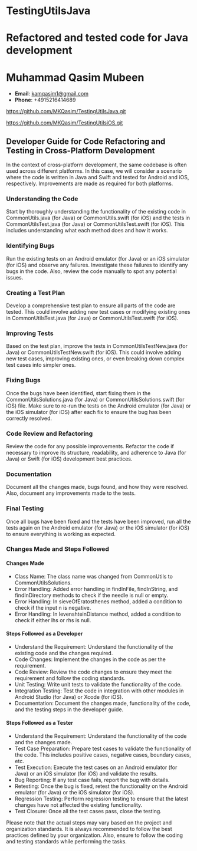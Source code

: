 # TestingUtilsJava
# Refactored and tested code for Java development 
# Muhammad Qasim Mubeen
- **Email**: kamqasim1@gmail.com
- **Phone**: +4915216414689

https://github.com/MKQasim/TestingUtilsJava.git

https://github.com/MKQasim/TestingUtilsiOS.git

## Developer Guide for Code Refactoring and Testing in Cross-Platform Development 

In the context of cross-platform development, the same codebase is often used across different platforms. In this case, we will consider a scenario where the code is written in Java and Swift and tested for Android and iOS, respectively. Improvements are made as required for both platforms. 

### Understanding the Code 

Start by thoroughly understanding the functionality of the existing code in CommonUtils.java (for Java) or CommonUtils.swift (for iOS) and the tests in CommonUtilsTest.java (for Java) or CommonUtilsTest.swift (for iOS). This includes understanding what each method does and how it works. 

### Identifying Bugs 

Run the existing tests on an Android emulator (for Java) or an iOS simulator (for iOS) and observe any failures. Investigate these failures to identify any bugs in the code. Also, review the code manually to spot any potential issues. 

### Creating a Test Plan 

Develop a comprehensive test plan to ensure all parts of the code are tested. This could involve adding new test cases or modifying existing ones in CommonUtilsTest.java (for Java) or CommonUtilsTest.swift (for iOS). 

### Improving Tests 

Based on the test plan, improve the tests in CommonUtilsTestNew.java (for Java) or CommonUtilsTestNew.swift (for iOS). This could involve adding new test cases, improving existing ones, or even breaking down complex test cases into simpler ones. 

### Fixing Bugs 

Once the bugs have been identified, start fixing them in the CommonUtilsSolutions.java (for Java) or CommonUtilsSolutions.swift (for iOS) file. Make sure to re-run the tests on the Android emulator (for Java) or the iOS simulator (for iOS) after each fix to ensure the bug has been correctly resolved. 

### Code Review and Refactoring 

Review the code for any possible improvements. Refactor the code if necessary to improve its structure, readability, and adherence to Java (for Java) or Swift (for iOS) development best practices. 

### Documentation 

Document all the changes made, bugs found, and how they were resolved. Also, document any improvements made to the tests. 

### Final Testing 

Once all bugs have been fixed and the tests have been improved, run all the tests again on the Android emulator (for Java) or the iOS simulator (for iOS) to ensure everything is working as expected. 

### Changes Made and Steps Followed 

#### Changes Made 

- Class Name: The class name was changed from CommonUtils to CommonUtilsSolutions. 
- Error Handling: Added error handling in findInFile, findInString, and findInDirectory methods to check if the needle is null or empty. 
- Error Handling: In sieveOfEratosthenes method, added a condition to check if the input n is negative. 
- Error Handling: In levenshteinDistance method, added a condition to check if either lhs or rhs is null. 

#### Steps Followed as a Developer 

- Understand the Requirement: Understand the functionality of the existing code and the changes required. 
- Code Changes: Implement the changes in the code as per the requirement. 
- Code Review: Review the code changes to ensure they meet the requirement and follow the coding standards. 
- Unit Testing: Write unit tests to validate the functionality of the code. 
- Integration Testing: Test the code in integration with other modules in Android Studio (for Java) or Xcode (for iOS). 
- Documentation: Document the changes made, functionality of the code, and the testing steps in the developer guide. 

#### Steps Followed as a Tester 

- Understand the Requirement: Understand the functionality of the code and the changes made. 
- Test Case Preparation: Prepare test cases to validate the functionality of the code. This includes positive cases, negative cases, boundary cases, etc. 
- Test Execution: Execute the test cases on an Android emulator (for Java) or an iOS simulator (for iOS) and validate the results. 
- Bug Reporting: If any test case fails, report the bug with details. 
- Retesting: Once the bug is fixed, retest the functionality on the Android emulator (for Java) or the iOS simulator (for iOS). 
- Regression Testing: Perform regression testing to ensure that the latest changes have not affected the existing functionality. 
- Test Closure: Once all the test cases pass, close the testing. 

Please note that the actual steps may vary based on the project and organization standards. It is always recommended to follow the best practices defined by your organization. Also, ensure to follow the coding and testing standards while performing the tasks. 
